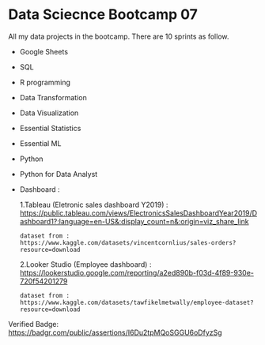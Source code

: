 # Data Sciecnce Bootcamp 07
All my data projects in the bootcamp. There are 10 sprints as follow.

- Google Sheets
- SQL
- R programming
- Data Transformation
- Data Visualization
- Essential Statistics
- Essential ML
- Python
- Python for Data Analyst
- Dashboard : 
  
    1.Tableau (Eletronic sales dashboard Y2019) : https://public.tableau.com/views/ElectronicsSalesDashboardYear2019/Dashboard1?:language=en-US&:display_count=n&:origin=viz_share_link

      dataset from : https://www.kaggle.com/datasets/vincentcornlius/sales-orders?resource=download

    2.Looker Studio (Employee dashboard) : https://lookerstudio.google.com/reporting/a2ed890b-f03d-4f89-930e-720f54201279

      dataset from : https://www.kaggle.com/datasets/tawfikelmetwally/employee-dataset?resource=download

Verified Badge: https://badgr.com/public/assertions/I6Du2tpMQoSGGU6oDfyzSg
  
